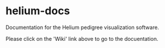 # helium-docs
Documentation for the Helium pedigree visualization software.

Please click on the 'Wiki' link above to go to the docuentation.
